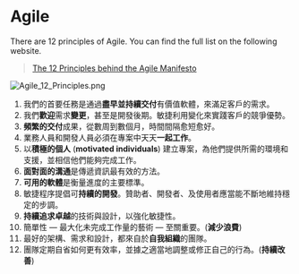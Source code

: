 # Agile

There are 12 principles of Agile.
You can find the full list on the following website.
> [The 12 Principles behind the Agile Manifesto](https://www.agilealliance.org/agile101/12-principles-behind-the-agile-manifesto/)

![Agile_12_Principles.png](Agile_12_Principles.png)

1. 我們的首要任務是通過**盡早並持續交付**有價值軟體，來滿足客戶的需求。
2. 我們**歡迎**需求**變更**，甚至是開發後期。敏捷利用變化來實踐客戶的競爭優勢。
3. **頻繁的交付**成果，從數周到數個月，時間間隔愈短愈好。
4. 業務人員和開發人員必須在專案中天天**一起工作**。
5. 以**積極的個人** (**motivated individuals**) 建立專案，為他們提供所需的環境和支援，並相信他們能夠完成工作。
6. **面對面的溝通**是傳遞資訊最有效的方法。
7. **可用的軟體**是衡量進度的主要標準。
8. 敏捷程序提倡可**持續的開發**。贊助者、開發者、及使用者應當能不斷地維持穩定的步調。
9. **持續追求卓越**的技術與設計，以強化敏捷性。
10. 簡單性 — 最大化未完成工作量的藝術 — 至關重要。(**減少浪費**)
11. 最好的架構、需求和設計，都來自於**自我組織**的團隊。
12. 團隊定期自省如何更有效率，並據之適當地調整或修正自己的行為。(**持續改善**)
